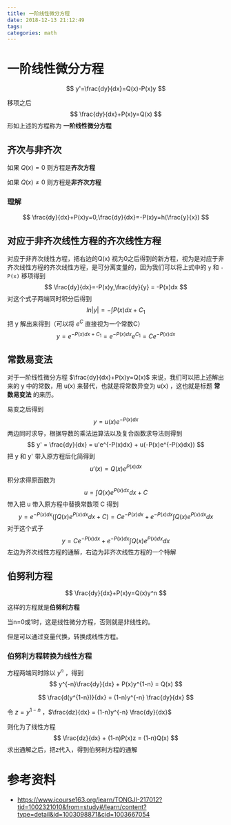 ```yaml
---
title: 一阶线性微分方程
date: 2018-12-13 21:12:49
tags:
categories: math
---
```


# 一阶线性微分方程

$$
y'=\frac{dy}{dx}=Q(x)-P(x)y
$$

移项之后
$$
\frac{dy}{dx}+P(x)y=Q(x)
$$
形如上述的方程称为 **一阶线性微分方程** 

## 齐次与非齐次

如果 $Q(x) = 0$ 则方程是**齐次方程**

如果 $Q(x) ≠ 0$ 则方程是**非齐次方程**

### 理解

$$
\frac{dy}{dx}+P(x)y=0,\frac{dy}{dx}=-P(x)y=h(\frac{y}{x})
$$

## 对应于非齐次线性方程的齐次线性方程

对应于非齐次线性方程，把右边的Q(x) 视为0之后得到的新方程，视为是对应于非齐次线性方程的齐次线性方程，是可分离变量的，因为我们可以将上式中的 `y` 和 `-P(x)` 移项得到
$$
\frac{dy}{dx}=-P(x)y,\frac{dy}{y} = -P(x)dx
$$
对这个式子两端同时积分后得到
$$
ln|y| = - \int P(x)dx +C_1
$$
把 y 解出来得到（可以将 $e^C$ 直接视为一个常数C）
$$
y = e^{-P(x)dx + C_1} = e^{-P(x)dx} e^{C_1} = Ce^{-P(x)dx}
$$

## 常数易变法

对于一阶线性微分方程 $\frac{dy}{dx}+P(x)y=Q(x)$ 来说，我们可以把上述解出来的 y 中的常数，用 u(x) 来替代，也就是将常数异变为 u(x) ，这也就是标题 **常数易变法** 的来历。

易变之后得到
$$
y = u(x)e^{-P(x)dx}
$$
两边同时求导，根据导数的乘法运算法以及复合函数求导法则得到
$$
y' = \frac{dy}{dx} = u'e^{-P(x)dx} + u(-P(x)e^{-P(x)dx})
$$
把 y 和 y' 带入原方程后化简得到
$$
u'(x) = Q(x)e^{P(x)dx}
$$
积分求得原函数为
$$
u = \int Q(x)e^{P(x)dx}dx+C
$$
带入把 u 带入原方程中替换常数项 C 得到
$$
y = e^{-P(x)dx}(\int Q(x)e^{P(x)dx}dx+C) = Ce^{-P(x)dx} + e^{-P(x)dx}\int Q(x)e^{P(x)dx}dx
$$
对于这个式子
$$
y = Ce^{-P(x)dx} + e^{-P(x)dx}\int Q(x)e^{P(x)dx}dx
$$
左边为齐次线性方程的通解，右边为非齐次线性方程的一个特解

## 伯努利方程

$$
\frac{dy}{dx}+P(x)y=Q(x)y^n
$$

这样的方程就是**伯努利方程**

当n=0或1时，这是线性微分方程，否则就是非线性的。

但是可以通过变量代换，转换成线性方程。

### 伯努利方程转换为线性方程

方程两端同时除以 $y^n$ ，得到
$$
y^{-n}\frac{dy}{dx} + P(x)y^{1-n} = Q(x)
$$

$$
\frac{d(y^{1-n})}{dx} = (1-n)y^{-n} \frac{dy}{dx}
$$

令 $z=y^{1-n}$ ，$\frac{dz}{dx} = (1-n)y^{-n} \frac{dy}{dx}$

则化为了线性方程
$$
\frac{dz}{dx} + (1-n)P(x)z = (1-n)Q(x)
$$
求出通解之后，把z代入，得到伯努利方程的通解



# 参考资料

- https://www.icourse163.org/learn/TONGJI-217012?tid=1002321010&from=study#/learn/content?type=detail&id=1003098871&cid=1003667054